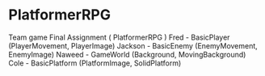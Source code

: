 # PlatformerRPG
Team game Final Assignment ( PlatformerRPG )
Fred - BasicPlayer (PlayerMovement, PlayerImage)
Jackson - BasicEnemy (EnemyMovement, EnemyImage)
Naweed - GameWorld (Background, MovingBackground)
Cole - BasicPlatform (PlatformImage, SolidPlatform)
